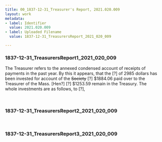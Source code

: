 ```yaml
---
title: 00_1837-12-31_Treasurer's Report, 2021.020.009
layout: work
metadata:
- label: Identifier
  value: 2021.020.009
- label: Uploaded Filename
  value: 1837-12-31_TreasurersReport_2021_020_009

---
```

<div class="pages">
<div id="page-1816912">
<h3><a name="page-1816912">1837-12-31_TreasurersReport1_2021_020_009</a></h3>
<div class="page-content">
<p>The Treasurer refers to the annexed condensed account<span class='line-break'> </span>of receipts of payments in the past year.<span class='line-break'> </span>By this it appears, that the [?] of 2985 dollars<span class='line-break'> </span>has been invested for account of the <del>Society</del> [?] $1884.06 paid<span class='line-break'> </span>over to the Treasurer of the Mass. [Hen?] [?] $1253.59<span class='line-break'> </span>remain in the Treasury.<span class='line-break'> </span>The whole investments are as follows, to [?],<span class='line-break'> </span></p>
</div>
</div>
<br />
<div id="page-1816913">
<h3><a name="page-1816913">1837-12-31_TreasurersReport2_2021_020_009</a></h3>
<div class="page-content">
</div>
</div>
<br />
<div id="page-1816914">
<h3><a name="page-1816914">1837-12-31_TreasurersReport3_2021_020_009</a></h3>
<div class="page-content">
</div>
</div>
<br />
</div>

